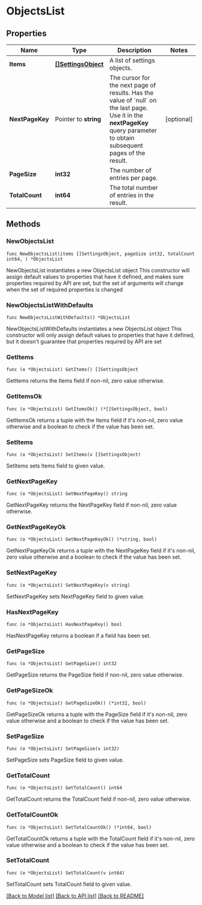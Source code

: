 # ObjectsList

## Properties

Name | Type | Description | Notes
------------ | ------------- | ------------- | -------------
**Items** | [**[]SettingsObject**](SettingsObject.md) | A list of settings objects. | 
**NextPageKey** | Pointer to **string** | The cursor for the next page of results. Has the value of &#x60;null&#x60; on the last page.   Use it in the **nextPageKey** query parameter to obtain subsequent pages of the result. | [optional] 
**PageSize** | **int32** | The number of entries per page. | 
**TotalCount** | **int64** | The total number of entries in the result. | 

## Methods

### NewObjectsList

`func NewObjectsList(items []SettingsObject, pageSize int32, totalCount int64, ) *ObjectsList`

NewObjectsList instantiates a new ObjectsList object
This constructor will assign default values to properties that have it defined,
and makes sure properties required by API are set, but the set of arguments
will change when the set of required properties is changed

### NewObjectsListWithDefaults

`func NewObjectsListWithDefaults() *ObjectsList`

NewObjectsListWithDefaults instantiates a new ObjectsList object
This constructor will only assign default values to properties that have it defined,
but it doesn't guarantee that properties required by API are set

### GetItems

`func (o *ObjectsList) GetItems() []SettingsObject`

GetItems returns the Items field if non-nil, zero value otherwise.

### GetItemsOk

`func (o *ObjectsList) GetItemsOk() (*[]SettingsObject, bool)`

GetItemsOk returns a tuple with the Items field if it's non-nil, zero value otherwise
and a boolean to check if the value has been set.

### SetItems

`func (o *ObjectsList) SetItems(v []SettingsObject)`

SetItems sets Items field to given value.


### GetNextPageKey

`func (o *ObjectsList) GetNextPageKey() string`

GetNextPageKey returns the NextPageKey field if non-nil, zero value otherwise.

### GetNextPageKeyOk

`func (o *ObjectsList) GetNextPageKeyOk() (*string, bool)`

GetNextPageKeyOk returns a tuple with the NextPageKey field if it's non-nil, zero value otherwise
and a boolean to check if the value has been set.

### SetNextPageKey

`func (o *ObjectsList) SetNextPageKey(v string)`

SetNextPageKey sets NextPageKey field to given value.

### HasNextPageKey

`func (o *ObjectsList) HasNextPageKey() bool`

HasNextPageKey returns a boolean if a field has been set.

### GetPageSize

`func (o *ObjectsList) GetPageSize() int32`

GetPageSize returns the PageSize field if non-nil, zero value otherwise.

### GetPageSizeOk

`func (o *ObjectsList) GetPageSizeOk() (*int32, bool)`

GetPageSizeOk returns a tuple with the PageSize field if it's non-nil, zero value otherwise
and a boolean to check if the value has been set.

### SetPageSize

`func (o *ObjectsList) SetPageSize(v int32)`

SetPageSize sets PageSize field to given value.


### GetTotalCount

`func (o *ObjectsList) GetTotalCount() int64`

GetTotalCount returns the TotalCount field if non-nil, zero value otherwise.

### GetTotalCountOk

`func (o *ObjectsList) GetTotalCountOk() (*int64, bool)`

GetTotalCountOk returns a tuple with the TotalCount field if it's non-nil, zero value otherwise
and a boolean to check if the value has been set.

### SetTotalCount

`func (o *ObjectsList) SetTotalCount(v int64)`

SetTotalCount sets TotalCount field to given value.



[[Back to Model list]](../README.md#documentation-for-models) [[Back to API list]](../README.md#documentation-for-api-endpoints) [[Back to README]](../README.md)


